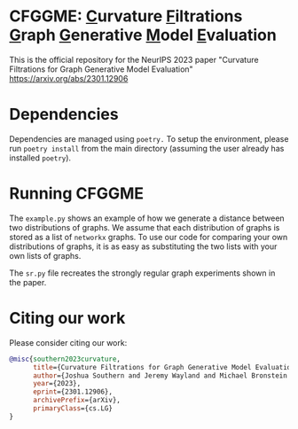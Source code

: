 # CFGGME: <u>C</u>urvature <u>F</u>iltrations <u>G</u>raph <u>G</u>enerative <u>M</u>odel <u>E</u>valuation
This is the official repository for the NeurIPS 2023 paper "Curvature Filtrations for Graph Generative Model Evaluation" 
https://arxiv.org/abs/2301.12906

# Dependencies

Dependencies are managed using `poetry.` To setup the environment,
please run `poetry install` from the main directory (assuming the user
already has installed `poetry`).

# Running CFGGME

The `example.py` shows an example of how we generate a distance between two distributions of graphs.  We assume that each distribution of graphs is stored as a list of `networkx` graphs. To use our code for comparing your own distributions of graphs, it is as easy as substituting the two lists with your own lists of graphs.

The `sr.py` file recreates the strongly regular graph experiments shown in the paper. 


# Citing our work

Please consider citing our work: 

```bibtex
@misc{southern2023curvature,
      title={Curvature Filtrations for Graph Generative Model Evaluation}, 
      author={Joshua Southern and Jeremy Wayland and Michael Bronstein and Bastian Rieck},
      year={2023},
      eprint={2301.12906},
      archivePrefix={arXiv},
      primaryClass={cs.LG}
}
```